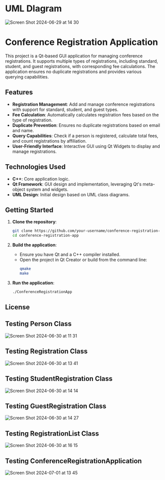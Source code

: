 # UML DIagram

![Screen Shot 2024-06-29 at 14 30](https://github.com/Sequence-94/Conference_Registration_Application/assets/53806574/233fb997-e9d9-43b5-bbd9-49cf0d0f6622)


# Conference Registration Application

This project is a Qt-based GUI application for managing conference registrations. It supports multiple types of registrations, including standard, student, and guest registrations, with corresponding fee calculations. The application ensures no duplicate registrations and provides various querying capabilities.

## Features

- **Registration Management**: Add and manage conference registrations with support for standard, student, and guest types.
- **Fee Calculation**: Automatically calculates registration fees based on the type of registration.
- **Duplicate Prevention**: Ensures no duplicate registrations based on email and name.
- **Query Capabilities**: Check if a person is registered, calculate total fees, and count registrations by affiliation.
- **User-Friendly Interface**: Interactive GUI using Qt Widgets to display and manage registrations.

## Technologies Used

- **C++**: Core application logic.
- **Qt Framework**: GUI design and implementation, leveraging Qt's meta-object system and widgets.
- **UML Design**: Initial design based on UML class diagrams.

## Getting Started

1. **Clone the repository**:
    ```sh
    git clone https://github.com/your-username/conference-registration-app.git
    cd conference-registration-app
    ```

2. **Build the application**:
    - Ensure you have Qt and a C++ compiler installed.
    - Open the project in Qt Creator or build from the command line:
      ```sh
      qmake
      make
      ```

3. **Run the application**:
    ```sh
    ./ConferenceRegistrationApp
    ```

## License

## Testing Person Class

![Screen Shot 2024-06-30 at 11 31](https://github.com/Sequence-94/Conference_Registration_Application/assets/53806574/548a4c51-4e23-4014-9300-2d4f6deffdca)


## Testing Registration Class

![Screen Shot 2024-06-30 at 13 41](https://github.com/Sequence-94/Conference_Registration_Application/assets/53806574/9bae2f31-c43d-47e1-b6d8-56c6d422bd57)


## Testing StudentRegistration Class

![Screen Shot 2024-06-30 at 14 14](https://github.com/Sequence-94/Conference_Registration_Application/assets/53806574/bef85f74-12f7-4b96-8179-035c75fde32c)

## Testing GuestRegistration Class

![Screen Shot 2024-06-30 at 14 27](https://github.com/Sequence-94/Conference_Registration_Application/assets/53806574/a7fa4148-3658-40ae-a70f-d4ff6dec96ab)

## Testing RegistrationList Class

![Screen Shot 2024-06-30 at 16 15](https://github.com/Sequence-94/Conference_Registration_Application/assets/53806574/8481c275-ce0b-4a7d-b832-dd6b74b1d96b)

## Testing ConferenceRegistrationApplication

![Screen Shot 2024-07-01 at 13 45](https://github.com/Sequence-94/Conference_Registration_Application/assets/53806574/6f8a6316-aa2d-4879-b3b0-f9288bd561ed)

